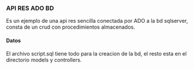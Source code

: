 ﻿### API RES ADO BD
Es un ejemplo de una api res sencilla conectada por ADO a la bd sqlserver, consta de un crud con procedimientos almacenados.

#### Datos
El archivo script.sql tiene todo para la creacion de la bd, el resto esta en el directorio models y controllers.

